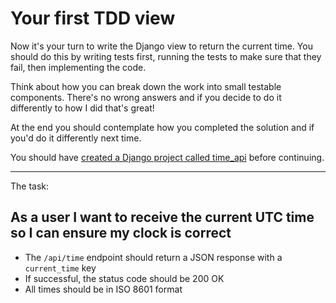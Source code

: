 # Your first TDD view

Now it's your turn to write the Django view to return the current time.
You should do this by writing tests first, running the tests to make sure that they fail, then implementing the code.

Think about how you can break down the work into small testable components.
There's no wrong answers and if you decide to do it differently to how I did that's great!

At the end you should contemplate how you completed the solution and if you'd do it differently next time.

You should have [created a Django project called time_api](0001_GettingStarted.md) before continuing.

---

The task:

## As a user I want to receive the current UTC time so I can ensure my clock is correct

- The `/api/time` endpoint should return a JSON response with a `current_time` key
- If successful, the status code should be 200 OK
- All times should be in ISO 8601 format
